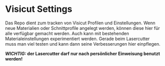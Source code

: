 Visicut Settings
================

Das Repo dient zum tracken von Visicut Profilen und Einstellungen. Wenn neue
Materialien oder Schnittprofile angelegt werden, können diese hier für alle
verfügbar gemacht werden. Auch kann mit bestehenden Materialeinstellungen
experimentiert werden. Gerade beim Lasercutter muss man viel testen und kann
dann seine Verbesserungen hier einpflegen.

**_WICHTIG:_ der Lasercutter darf nur nach persönlicher Einweisung benutzt werden!**
